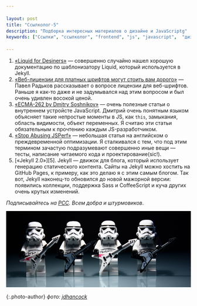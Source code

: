 ```yaml
---

layout: post
title: "Ссылколог-5"
description: "Подборка интересных материалов о дизайне и JavaScriptg"
keywords: ["Ссылки", "ссылколог", "frontend", "js", "javascript",  "дизайн", "design", "управление проектами"]

---
```


1. [«Liquid for Desiners»][1] — совершенно случайно нашел хорошую документацию
   по шаблонизатору Liquid, который используется в Jekyll. 
2. [«Веб-лицензии для платных шрифтов могут стоить вам дорого»][2] —
   Павел Радьков рассказывает о вопросе лицензии для веб-шрифтов. Раньше я как-то
   даже и не задумывался над этим вопросом и был очень удивлен восокой ценой.
3. [«ECMA-262 by Dmitry Soshnikov»][3] — очень полезные статьи о внутреннем
   устройсте JavaScript. Дмитрий очень понятным языком объясняет такие непростые
   моменты в JS, как `this`, замыкания, область видимости, объект переменных.
   Я считаю эти статьи обязательным к прочтению каждым JS-разработчиком.
4. [«Stop Abusing JSPerf»][4] — небольшая статья на английском о преждевременной
   оптимизации. Я сталкивался с тем, что под этим термином зачастую подразумевают
   совершенно иные вещи — тесты, написание читаемого кода и проектирование(sic!).
5. [«Jekyll 2.0»][5]. Jekyll — движок для блога, который использует генерацию
   статического контента. Сайты на Jekyll можно хостить на GitHub Pages, к примеру,
   как это делаю я с этим самым блогом. Так вот, Jekyll наконец-то обновился до
   новой мажорной версии: появились коллекции, поддержка Sass и CoffeeScript и
   куча других очень крутых изменений.

_Подписывайтесь на [РСС](http://feeds.feedburner.com/anton-shuvalov/FJHar).
Всем добра и штурмовиков_.

![](/assets/articles-assets/footer/trooper-5.jpg)

{:.photo-author}
_фото: [jdhancock](https://www.flickr.com/photos/jdhancock/)_


[1]: https://github.com/shopify/liquid/wiki/Liquid-for-Designers
[2]: http://paulradzkov.com/2014/web-fonts_license/
[3]: http://dmitrysoshnikov.com/tag/russian/
[4]: https://medium.com/code-adventures/bafed6cc7979